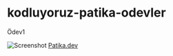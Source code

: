 # kodluyoruz-patika-odevler
 Ödev1
 
 ![Screenshot](/images/ödev1.png)
 [Patika.dev](https://www.patika.dev/)
